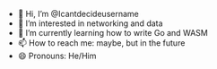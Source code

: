 - 👋 Hi, I’m @Icantdecideusername
- 👀 I’m interested in networking and data
- 🌱 I’m currently learning how to write Go and WASM
- 📫 How to reach me: maybe, but in the future
- 😄 Pronouns: He/Him

<!---
Icantdecideusername/Icantdecideusername is a ✨ special ✨ repository because its `README.md` (this file) appears on your GitHub profile.
You can click the Preview link to take a look at your changes.
--->
